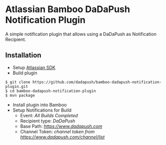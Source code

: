 Atlassian Bamboo DaDaPush Notification Plugin
=========

A simple notification plugin that allows using a DaDaPush as Notification Recipient.

Installation
---------
* Setup [Atlassian SDK](https://developer.atlassian.com/docs/getting-started/set-up-the-atlassian-plugin-sdk-and-build-a-project)
* Build plugin
```
$ git clone https://github.com/dadapush/bamboo-dadapush-notification-plugin.git
$ cd bamboo-dadapush-notification-plugin
$ mvn package
```
* Install plugin into Bamboo
* Setup Notifications for Build
  * Event: *All Builds Completed*
  * Recipient type: *DaDaPush*
  * Base Path: *https://www.dadapush.com*
  * Channel Token: *channel token from https://www.dadapush.com/channel/list*
